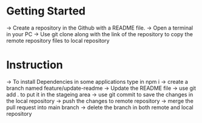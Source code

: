 # Getting Started 

-> Create a repository in the Github with a README file.
-> Open a terminal in your PC 
-> Use git clone along with the link of the repository to copy the remote repository files to local repository


# Instruction 

-> To install Dependencies in some applications type in npm i
-> create a branch named feature/update-readme
-> Update the README file 
-> use git add . to put it in the stageing area
-> use git commit to save the changes in the local repository
-> push the changes to remote repository 
-> merge the pull request into main branch 
-> delete the branch in both remote and local repository